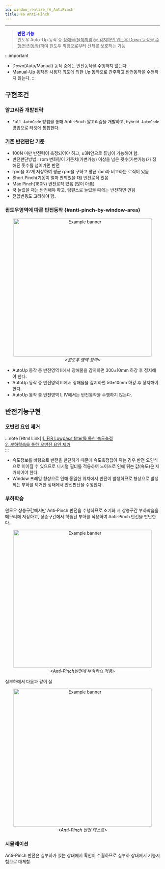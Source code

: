 ```yaml
---
id: window_realize_f6_AntiPinch
title: F6 Anti-Pinch
---
```

---

> <font color="blue"><strong>반전 기능</strong></font><br/>
> 윈도우 Auto-Up 동작 중 <u>장애물(물체끼임)을 감지하면 윈도우 Down 동작을 수행(반전동작)</u>하여 윈도우 끼임으로부터 신체를 보호하는 기능

:::important
* Down(Auto/Manual) 동작 중에는 반전동작을 수행하지 않는다.
* Manual-Up 동작은 사용자 의도에 의한 Up 동작으로 간주하고 반전동작을 수행하지 않는다.
:::


## 구현조건

### 알고리즘 개발전략

* `Full AutoCode` 방법을 통해 Anti-Pinch 알고리즘을 개발하고, `Hybrid AutoCode` 방법으로 타겟에 통합한다.

### 기존 반전판단 기준

* 100N 미만 반전력이 측정되어야 하고, ±3N안으로 튜닝이 가능해야 함.
* 반전판단방법 : rpm 변화량이 기준치(가변가능) 이상을 넘은 횟수(가변가능)가 정해진 횟수를 넘어가면 반전
* rpm을 32개 저장하여 평균 rpm을 구하고 평균 rpm과 비교하는 로직이 있음
* Short Pinch(기동이 얼마 안되었을 대) 반전로직 있음
* Max Pinch(180N) 반전로직 있음 (많이 아픔)
* 꾹 눌렀을 때는 반전해야 하고, 임펄스로 눌렀을 때에는 반전하면 안됨
* 전압변동도 고려해야 함.

### 윈도우영역에 따른 반전동작 {#anti-pinch-by-window-area}

<p align="center">
	<img
		src={require('/img/2_mbd/mbd_sys_mil_f1_AuMa_1_def_pos_vel.png').default}
		width="450"
		alt="Example banner"
	/><br/><em>&lt;윈도우 영역 정의&gt;</em>
</p>

* AutoUp 동작 중 반전영역 II에서 장애물을 감지하면 300±10mm 하강 후 정지해야 한다.
* AutoUp 동작 중 반전영역 III에서 장애물을 감지하면 50±10mm 하강 후 정지해야 한다.
* AutoUp 동작 중 반전영역 I, IV에서는 반전동작을 수행하지 않는다.

## 반전기능구현

### 오반전 요인 제거

:::note [Html Link]
<a href="/assets/kalman/fir_filtering.html" target="_blank">1. FIR Lowpass filter를 통한 속도측정</a><br/>
<a href="/assets/mbd/sbcmDS_f6_AntiPinch.html" target="_blank">2. 부하학습을 통한 오반전 요인 제거</a><br/>
:::

* 속도정보를 바탕으로 반전을 판단하기 때문에 속도측정값이 튀는 경우 반전 오인식으로 이어질 수 있으므로 디지털 필터를 적용하여 노이즈로 인해 튀는 값(속도)은 제거되어야 한다.
* Window 프레임 형상으로 인해 동일한 위치에서 반전이 발생하므로 형상으로 발생되는 부하를 제거한 상태에서 반전판단을 수행한다.

### 부하학습

윈도우 상승구간에서만 Anti-Pinch 반전을 수행하므로 초기화 시 상승구간 부하학습을 메모리에 저장하고, 상승구간에서 학습된 부하를 적용하여 Anti-Pinch 반전을 판단한다.

<p align="center">
	<img
		src={require('/img/2_mbd/mbd_sys_mil_f6_antipinch1_selfstudy.png').default}
		width="450"
		alt="Example banner"
	/><br/><em>&lt;Anti-Pinch반전에 부하학습 적용&gt;</em>
</p>

실부하에서 다음과 같이 실

<p align="center">
	<img
		src={require('/img/2_mbd/mbd_sys_mil_f6_antipinch2_test.png').default}
		width="450"
		alt="Example banner"
	/><br/><em>&lt;Anti-Pinch 반전 테스트&gt;</em>
</p>

### 시뮬레이션

Anti-Pinch 반전은 실부하가 있는 상태에서 확인이 수월하므로 실부하 상태에서 기능시험으로 대체함.
